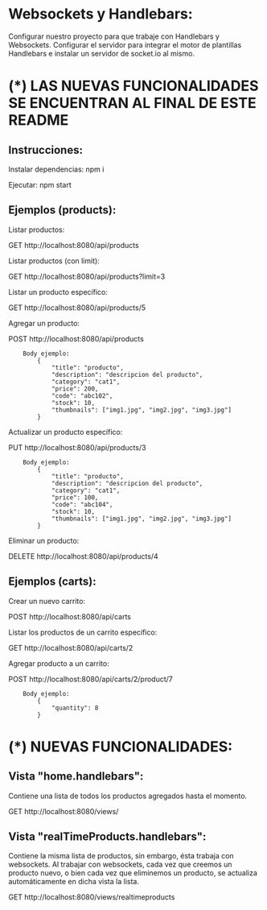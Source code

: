 # Websockets y Handlebars:

Configurar nuestro proyecto para que trabaje con Handlebars y Websockets.
Configurar el servidor para integrar el motor de plantillas Handlebars e instalar un servidor de socket.io al mismo.

# (*) LAS NUEVAS FUNCIONALIDADES SE ENCUENTRAN AL FINAL DE ESTE README

## Instrucciones:

Instalar dependencias: npm i

Ejecutar: npm start

## Ejemplos (products):

Listar productos:

GET http://localhost:8080/api/products

Listar productos (con limit):

GET http://localhost:8080/api/products?limit=3

Listar un producto específico:

GET http://localhost:8080/api/products/5

Agregar un producto:

POST http://localhost:8080/api/products

        Body ejemplo:
            {
                "title": "producto",
                "description": "descripcion del producto",
                "category": "cat1",
                "price": 200,
                "code": "abc102",
                "stock": 10,
                "thumbnails": ["img1.jpg", "img2.jpg", "img3.jpg"]
            }

Actualizar un producto específico:

PUT http://localhost:8080/api/products/3

        Body ejemplo:
            {
                "title": "producto",
                "description": "descripcion del producto",
                "category": "cat1",
                "price": 100,
                "code": "abc104",
                "stock": 10,
                "thumbnails": ["img1.jpg", "img2.jpg", "img3.jpg"]
            }

Eliminar un producto:

DELETE http://localhost:8080/api/products/4

## Ejemplos (carts):

Crear un nuevo carrito:

POST http://localhost:8080/api/carts

Listar los productos de un carrito específico:

GET http://localhost:8080/api/carts/2

Agregar producto a un carrito:

POST http://localhost:8080/api/carts/2/product/7

        Body ejemplo:
            {
                "quantity": 8
            }

# (*) NUEVAS FUNCIONALIDADES:

## Vista "home.handlebars":

Contiene una lista de todos los productos agregados hasta el momento.

GET http://localhost:8080/views/

## Vista "realTimeProducts.handlebars":

Contiene la misma lista de productos, sin embargo, ésta trabaja con websockets.
Al trabajar con websockets, cada vez que creemos un producto nuevo, o bien cada vez que eliminemos un producto, se actualiza automáticamente en dicha vista la lista.

GET http://localhost:8080/views/realtimeproducts
